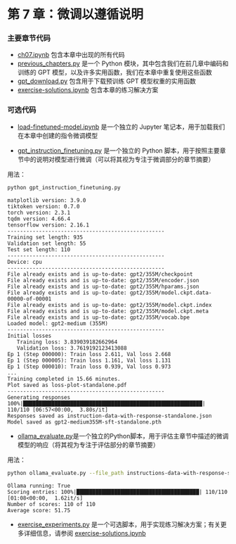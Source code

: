 # 第 7 章：微调以遵循说明

### 主要章节代码

- [ch07.ipynb](ch07.zh.ipynb) 包含本章中出现的所有代码
- [previous_chapters.py](previous_chapters.py) 是一个 Python 模块，其中包含我们在前几章中编码和训练的 GPT 模型，以及许多实用函数，我们在本章中重复使用这些函数
- [gpt_download.py](gpt_download.py) 包含用于下载预训练 GPT 模型权重的实用函数
- [exercise-solutions.ipynb](exercise-solutions.ipynb) 包含本章的练习解决方案

### 可选代码

- [load-finetuned-model.ipynb](load-finetuned-model.ipynb) 是一个独立的 Jupyter 笔记本，用于加载我们在本章中创建的指令微调模型

- [gpt_instruction_finetuning.py](gpt_instruction_finetuning.py) 是一个独立的 Python 脚本，用于按照主要章节中的说明对模型进行微调（可以将其视为专注于微调部分的章节摘要）

用法：

```bash
python gpt_instruction_finetuning.py
```

```
matplotlib version: 3.9.0
tiktoken version: 0.7.0
torch version: 2.3.1
tqdm version: 4.66.4
tensorflow version: 2.16.1
--------------------------------------------------
Training set length: 935
Validation set length: 55
Test set length: 110
--------------------------------------------------
Device: cpu
--------------------------------------------------
File already exists and is up-to-date: gpt2/355M/checkpoint
File already exists and is up-to-date: gpt2/355M/encoder.json
File already exists and is up-to-date: gpt2/355M/hparams.json
File already exists and is up-to-date: gpt2/355M/model.ckpt.data-00000-of-00001
File already exists and is up-to-date: gpt2/355M/model.ckpt.index
File already exists and is up-to-date: gpt2/355M/model.ckpt.meta
File already exists and is up-to-date: gpt2/355M/vocab.bpe
Loaded model: gpt2-medium (355M)
--------------------------------------------------
Initial losses
   Training loss: 3.839039182662964
   Validation loss: 3.7619192123413088
Ep 1 (Step 000000): Train loss 2.611, Val loss 2.668
Ep 1 (Step 000005): Train loss 1.161, Val loss 1.131
Ep 1 (Step 000010): Train loss 0.939, Val loss 0.973
...
Training completed in 15.66 minutes.
Plot saved as loss-plot-standalone.pdf
--------------------------------------------------
Generating responses
100%|█████████████████████████████████████████████████████████| 110/110 [06:57<00:00,  3.80s/it]
Responses saved as instruction-data-with-response-standalone.json
Model saved as gpt2-medium355M-sft-standalone.pth
```

- [ollama_evaluate.py](ollama_evaluate.py)是一个独立的Python脚本，用于评估主章节中描述的微调模型的响应（将其视为专注于评估部分的章节摘要）

用法：

```bash
python ollama_evaluate.py --file_path instructions-data-with-response-standalone.json
```

```
Ollama running: True
Scoring entries: 100%|███████████████████████████████████████| 110/110 [01:08<00:00,  1.62it/s]
Number of scores: 110 of 110
Average score: 51.75
```

- [exercise_experiments.py](exercise_experiments.py) 是一个可选脚本，用于实现练习解决方案；有关更多详细信息，请参阅 [exercise-solutions.ipynb](exercise-solutions.ipynb)